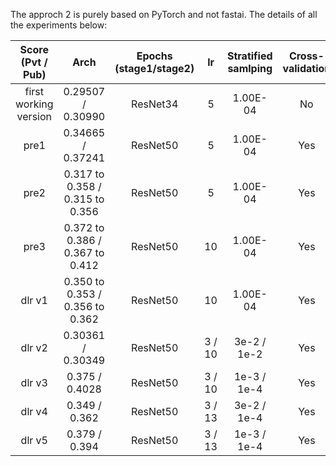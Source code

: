 The approch 2 is purely based on PyTorch and not fastai. The details of all the experiments below:

|  Score (Pvt / Pub)	| Arch	| Epochs (stage1/stage2)	| lr 	| Stratified samlping	| Cross-validation	| Augmentation	| dlr	| Freeze/Unfreeze	| TTA	| External data	| Comment|
| :---: | :---: | :---: | :---: | :---: | :---: | :---: | :---: | :---: | :---: | :---: | :---: |
| first working version	| 0.29507 / 0.30990 |	ResNet34 | 5	| 1.00E-04	| No	| No	| No	| No	| No	| No	| No	|
| pre1	| 0.34665 / 0.37241	| ResNet50	| 5	| 1.00E-04	| Yes	| No	| No	| No	| No	| No	| No	| Ran only fold 0 from 5-folds|
| pre2	| 0.317 to 0.358 / 0.315 to 0.356	| ResNet50	| 5	| 1.00E-04	| Yes	| Yes	| No	| No	| No	| No	| No	| Ran all 5-folds|
| pre3	| 0.372 to 0.386 / 0.367 to 0.412	| ResNet50	| 10	| 1.00E-04	| Yes	| Yes	| Yes	| No	| No	| No	| No	| Ran all 5-folds|
| dlr v1	| 0.350 to 0.353 / 0.356 to 0.362	| ResNet50	| 10	| 1.00E-04	| Yes	| Yes	| Yes	| Yes	| Yes	| No	| No	| Ran only 2-folds|
| dlr v2	| 0.30361 / 0.30349	| ResNet50	| 3 / 10	| 3e-2 / 1e-2	| Yes	| Yes	| Yes	| Yes	| Yes	| No	| No	| Ran only 1-folds|
| dlr v3	| 0.375 / 0.4028	| ResNet50	| 3 / 10	| 1e-3 / 1e-4	| Yes	| Yes	| Yes	| Yes	| Yes	| No	| No	| Ran only 4-folds|
| dlr v4	| 0.349 / 0.362	| ResNet50	| 3 / 13	| 3e-2 / 1e-4	| Yes	| Yes	| Yes	| Yes	| Yes	| No	| No	| Ran only 2-folds|
| dlr v5	| 0.379 / 0.394	| ResNet50	| 3 / 13	| 1e-3 / 1e-4	| Yes	| Yes	| Yes	| Yes	| Yes	| No	| No	| Ran only 4-folds|
